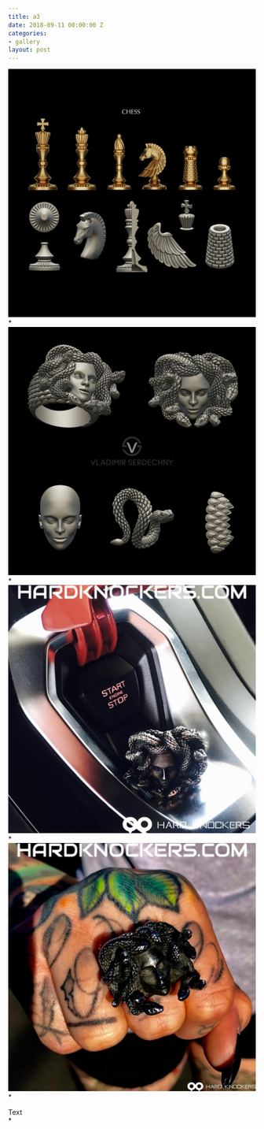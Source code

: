 ```yaml
---
title: a3
date: 2018-09-11 00:00:00 Z
categories:
- gallery
layout: post
---
```


<a href="gallery.html" class="ajax-popup-link"><img class="img-responsive" alt="sample" class="ajax-popup-link" src="img/portf_gal/main/2.jpg"></a>*
<img class="img-responsive" alt="sample" src="img/portf_gal/3/1.jpg">*
<img class="img-responsive" alt="sample" src="img/portf_gal/3/2.jpg">*
<img class="img-responsive" alt="sample" src="img/portf_gal/3/3.jpg">*
<div class="description">Text</div>*